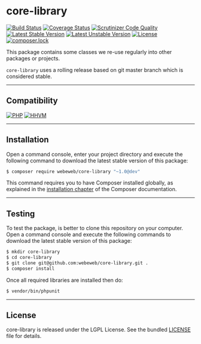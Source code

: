 core-library
============

[![Build Status](https://travis-ci.org/webeweb/core-library.svg?branch=master)](https://travis-ci.org/webeweb/core-library) [![Coverage Status](https://coveralls.io/repos/github/webeweb/core-library/badge.svg?branch=master)](https://coveralls.io/github/webeweb/core-library?branch=master) [![Scrutinizer Code Quality](https://scrutinizer-ci.com/g/webeweb/core-library/badges/quality-score.png?b=master)](https://scrutinizer-ci.com/g/webeweb/core-library/?branch=master) [![Latest Stable Version](https://poser.pugx.org/webeweb/core-library/v/stable)](https://packagist.org/packages/webeweb/core-library) [![Latest Unstable Version](https://poser.pugx.org/webeweb/core-library/v/unstable)](https://packagist.org/packages/webeweb/core-library) [![License](https://poser.pugx.org/webeweb/core-library/license)](https://packagist.org/packages/webeweb/core-library) [![composer.lock](https://poser.pugx.org/webeweb/core-library/composerlock)](https://packagist.org/packages/webeweb/core-library)

This package contains some classes we re-use regularly into other packages or
projects.

`core-library` uses a rolling release based on git master branch which is
considered stable.

---

## Compatibility

[![PHP](https://img.shields.io/badge/PHP-%5E5.6%7C%5E7.0-blue.svg)](http://php.net) [![HHVM](https://img.shields.io/badge/HHVM-ready-orange.svg)](https://hhvm.com/)

---

## Installation

Open a command console, enter your project directory and execute the following
command to download the latest stable version of this package:

```bash
$ composer require webeweb/core-library "~1.0@dev"
```

This command requires you to have Composer installed globally, as explained
in the [installation chapter](https://getcomposer.org/doc/00-intro.md) of the
Composer documentation.

---

## Testing

To test the package, is better to clone this repository on your computer.
Open a command console and execute the following commands to download the latest
stable version of this package:

```bash
$ mkdir core-library
$ cd core-library
$ git clone git@github.com:webeweb/core-library.git .
$ composer install
```

Once all required libraries are installed then do:

```bash
$ vendor/bin/phpunit
```

---

## License

core-library is released under the LGPL License. See the bundled [LICENSE](LICENSE)
file for details.
